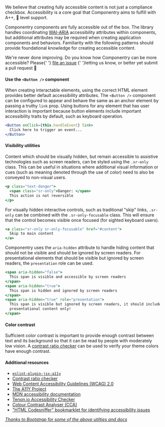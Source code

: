 <p className="lead">
  We believe that creating fully accessible content is not just a compliance
  checkbox. Accessibility is a core goal that Componentry aims to fulfill with
  A++, 💯 level support.
</p>

Componentry components are fully accessible out of the box. The library handles
coordinating [WAI-ARIA][] accessibility attributes within components, but
additional attributes may be required when creating application components and
behaviors. Familiarity with the following patterns should provide foundational
knowledge for creating accessible content.

<Alert color="success">
  We're never done improving. Do you know how Componentry can be more
  accessible? Please{' '}
  <a href="https://github.com/crystal-ball/componentry/issues">file an issue</a>
  {' '}letting us know, or better yet submit a pull request 🎉
</Alert>

#### Use the `<Button />` component

When creating interactable elements, using the correct HTML element provides
better default accessibility attributes. The `<Button />` component can be
configured to appear and behave the same as an anchor element by passing a
truthy `link` prop. Using buttons for any element that has user interaction is
important because button elements include important accessibility traits by
default, such as keyboard operation.

```jsx
<Button onClick={this.handleEvent} link>
  Click here to trigger an event...
</Button>
```

#### Visibility utilities

Content which should be visually hidden, but remain accessible to assistive
technologies such as screen readers, can be styled using the `.sr-only` class.
This can be useful in situations where additional visual information or cues
(such as meaning denoted through the use of color) need to also be conveyed to
non-visual users.

```jsx
<p class="text-danger">
  <span class="sr-only">Danger: </span>
  This action is not reversible
</p>
```

For visually hidden interactive controls, such as traditional "skip" links,
`.sr-only` can be combined with the `.sr-only-focusable` class. This will ensure
that the control becomes visible once focused (for sighted keyboard users).

```jsx
<a class="sr-only sr-only-focusable" href="#content">
  Skip to main content
</a>
```

Componentry uses the `aria-hidden` attribute to handle hiding content that
should not be visible and should be ignored by screen readers. For
presentational elements that should be visible but ignored by screen readers,
the `presentation` role can be used.

```jsx
<span aria-hidden="false">
  This span is visible and accessible by screen readers
</span>
<span aria-hidden="true">
  This span is hidden and ignored by screen readers
</span>
<span aria-hidden="true" role="presentation">
  This span is visible but ignored by screen readers, it should include
  presentational content only!
</span>
```

#### Color contrast

Sufficient color contrast is important to provide enough contrast between text
and its background so that it can be read by people with moderately low vision.
A [contrast ratio checker][contrast] can be used to verify your theme colors
have enough contrast.

#### Additional resources

* [`eslint-plugin-jsx-a11y`][eslint]
* [Contrast ratio checker][contrast]
* [Web Content Accessibility Guidelines (WCAG) 2.0][wcag]
* [The A11Y Project][a11y-project]
* [MDN accessibility documentation][mdn-accessibility]
* [Tenon.io Accessibility Checker][tenon]
* [Colour Contrast Analyser (CCA)][cca]
* ["HTML Codesniffer" bookmarklet for identifying accessibility
  issues][codesniffer]

_[Thanks to Bootstrap for some of the above utilties and docs][bootstrap]_

<!-- Links -->

[bootstrap]: https://getbootstrap.com/docs/4.0/getting-started/accessibility/
[wai-aria]: https://www.w3.org/WAI/intro/aria
[contrast]: https://leaverou.github.io/contrast-ratio/
[eslint]: https://github.com/evcohen/eslint-plugin-jsx-a11y
[wcag]: https://www.w3.org/TR/WCAG20/
[a11y-project]: http://a11yproject.com/
[mdn-accessibility]: https://developer.mozilla.org/en-US/docs/Web/Accessibility
[tenon]: https://tenon.io/
[cca]: https://developer.paciellogroup.com/resources/contrastanalyser/
[codesniffer]: https://github.com/squizlabs/HTML_CodeSniffer
